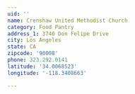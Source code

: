 ```yaml
---
uid: ''
name: Crenshaw United Methodist Church
category: Food Pantry
address_1: 3740 Don Felipe Drive
city: Los Angeles
state: CA
zipcode: '90008'
phone: 323.292.0141
latitude: '34.0068523'
longitude: '-118.3408663'

---
```


